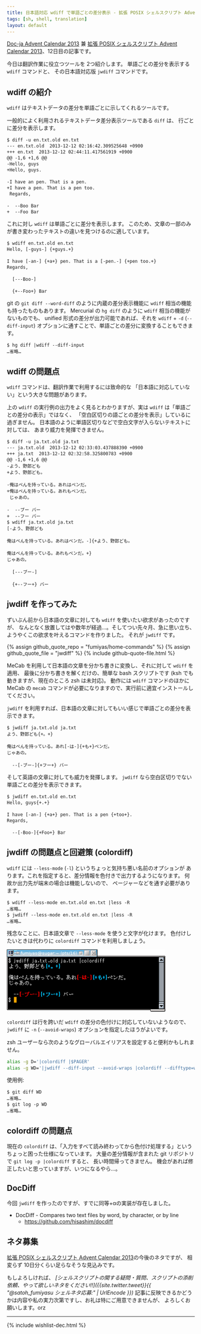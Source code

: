 ```yaml
---
title: 日本語対応 wdiff で単語ごとの差分表示 - 拡張 POSIX シェルスクリプト Advent Calendar 2013
tags: [sh, shell, translation]
layout: default
---
```


[Doc-ja Advent Calendar 2013](http://qiita.com/advent-calendar/2013/docja) 兼
[拡張 POSIX シェルスクリプト Advent Calendar 2013](http://www.adventar.org/calendars/212)、12日目の記事です。

今日は翻訳作業に役立つツールを 2つ紹介します。
単語ごとの差分を表示する `wdiff` コマンドと、
その日本語対応版 `jwdiff` コマンドです。

wdiff の紹介
----------------------------------------------------------------------

`wdiff` はテキストデータの差分を単語ごとに示してくれるツールです。

一般的によく利用されるテキストデータ差分表示ツールである `diff` は、
行ごとに差分を表示します。

``` console
$ diff -u en.txt.old en.txt
--- en.txt.old	2013-12-12 02:16:42.309525648 +0900
+++ en.txt	2013-12-12 02:44:11.417561919 +0900
@@ -1,6 +1,6 @@
-Hello, guys
+Hello, guys.
 
-I have an pen. That is a pen.
+I have a pen. That is a pen too.
 Regards,
 
-  --Boo Bar
+  --Foo Bar
```

これに対し `wdiff` は単語ごとに差分を表示します。
このため、文章の一部のみが書き変わったテキストの違いを見つけるのに適しています。

``` console
$ wdiff en.txt.old en.txt
Hello, [-guys-] {+guys.+}

I have [-an-] {+a+} pen. That is a [-pen.-] {+pen too.+}
Regards,

  [---Boo-]

  {+--Foo+} Bar
```

git の `git diff --word-diff` のように内蔵の差分表示機能に
`wdiff` 相当の機能も持ったものもあります。
Mercurial の `hg diff` のように `wdiff` 相当の機能がないものでも、
unified 形式の差分が出力可能であれば、それを `wdiff` +
`-d` (`--diff-input`)
オプションに通すことで、単語ごとの差分に変換することもできます。

``` console
$ hg diff |wdiff --diff-input
…省略…
```

wdiff の問題点
----------------------------------------------------------------------

`wdiff` コマンドは、翻訳作業で利用するには致命的な
「日本語に対応していない」という大きな問題があります。

上の `wdiff` の実行例の出力をよく見るとわかりますが、実は `wdiff`
は「単語ごとの差分の表示」ではなく、
「空白区切りの語ごとの差分を表示」しているに過ぎません。
日本語のように単語区切りなどで空白文字が入らないテキストに対しては、
あまり威力を発揮できません。

``` console
$ diff -u ja.txt.old ja.txt
--- ja.txt.old	2013-12-12 02:33:03.437888390 +0900
+++ ja.txt	2013-12-12 02:32:58.325800783 +0900
@@ -1,6 +1,6 @@
-よう、野郎ども
+よう、野郎ども。
 
-俺はペんを持っている。あれはペンだ。
+俺はペんを持っている。あれもペンだ。
 じゃあの。
 
-  --ブー バー
+  --フー バー
$ wdiff ja.txt.old ja.txt
[-よう、野郎ども

俺はペんを持っている。あれはペンだ。-]{+よう、野郎ども。

俺はペんを持っている。あれもペンだ。+}
じゃあの。

  [---ブー-]

  {+--フー+} バー
```

jwdiff を作ってみた
----------------------------------------------------------------------

ずいぶん前から日本語の文章に対しても `wdiff` を使いたい欲求があったのですが、
なんとなく放置してはや数年が経過…。そしてつい先々月、急に思い立ち、
ようやくこの欲求を叶えるコマンドを作りました。
それが `jwdiff` です。

{% assign github_quote_repo = "fumiyas/home-commands" %}
{% assign github_quote_file = "jwdiff" %}
{% include github-quote-file.html %}

MeCab を利用して日本語の文章を分かち書きに変換し、それに対して `wdiff` を適用、
最後に分かち書きを解くだけの、簡単な bash スクリプトです
(ksh でも動きますが、現在のところ zsh は未対応)。
動作には `wdiff` コマンドのほかに MeCab の `mecab`
コマンドが必要になりますので、実行前に適宜インストールしてください。

`jwdiff` を利用すれば、日本語の文章に対してもいい感じで単語ごとの差分を表示できます。

``` console
$ jwdiff ja.txt.old ja.txt
よう、野郎ども{+。+}

俺はペんを持っている。あれ[-は-]{+も+}ペンだ。
じゃあの。

  --[-ブー-]{+フー+} バー
```

そして英語の文章に対しても威力を発揮します。
`jwdiff` なら空白区切りでない単語ごとの差分を表示できます。

``` console
$ jwdiff en.txt.old en.txt
Hello, guys{+.+}

I have [-an-] {+a+} pen. That is a pen {+too+}.
Regards,

  --[-Boo-]{+Foo+} Bar
```

jwdiff の問題点と回避策 (colordiff)
----------------------------------------------------------------------

`wdiff` には `--less-mode` (`-l`) というちょっと気持ち悪い名前のオプションが
あります。これを指定すると、差分情報を色付きで出力するようになります。
何故か出力先が端末の場合は機能しないので、
ページャーなどを通す必要があります。

``` console
$ wdiff --less-mode en.txt.old en.txt |less -R
…省略…
$ jwdiff --less-mode en.txt.old en.txt |less -R
…省略…
```

残念なことに、日本語文章で `--less-mode` を使うと文字が化けます。
色付けしたいときは代わりに `colordiff` コマンドを利用しましょう。

![`jwdiff ja.txt.old ja.txt \|colordiff` の実行例](/2013/12/12/jwdiff-colordiff.png)

`colordiff` は行を跨いだ `wdiff` の差分の色付けに対応していないようなので、
`jwdiff` に `-n` (`--avoid-wraps`) オプションを指定したほうがよいです。

zsh ユーザーなら次のようなグローバルエイリアスを設定すると便利かもしれません。

``` sh
alias -g D='|colordiff |$PAGER'
alias -g WD='|jwdiff --diff-input --avoid-wraps |colordiff --difftype=wdiff |$PAGER'
```

使用例:

``` console
$ git diff WD
…省略…
$ git log -p WD
…省略…
```

colordiff の問題点
----------------------------------------------------------------------

現在の `colordiff`
は、「入力をすべて読み終わってから色付け処理する」というちょっと困った仕様になっています。
大量の差分情報が含まれた git リポジトリで `git log -p |colordiff` すると、
長い時間帰ってきません。 機会があれば修正したいと思っていますが、いつになるやら…。

DocDiff
----------------------------------------------------------------------

今回 `jwdiff` を作ったのですが、すでに同等+αの実装が存在しました。

* DocDiff - Compares two text files by word, by character, or by line
    * <https://github.com/hisashim/docdiff>

ネタ募集
----------------------------------------------------------------------

[拡張 POSIX シェルスクリプト Advent Calendar 2013](http://www.adventar.org/calendars/212)の今後のネタですが、
相変らず 10日分くらい足らなそうな見込みです。

もしよろしければ、
*[シェルスクリプトの関する疑問・質問、スクリプトの添削依頼、やって欲しいネタをください!!]({{site.twitter.tweet}}{{ "@satoh_fumiyasu シェルネタ応募:" | UrlEncode }})*
記事に反映できるかどうかは内容や私の実力次第ですし、お礼は特にご用意できませんが、
よろしくお願いします。orz

* * *

{% include wishlist-dec.html %}

